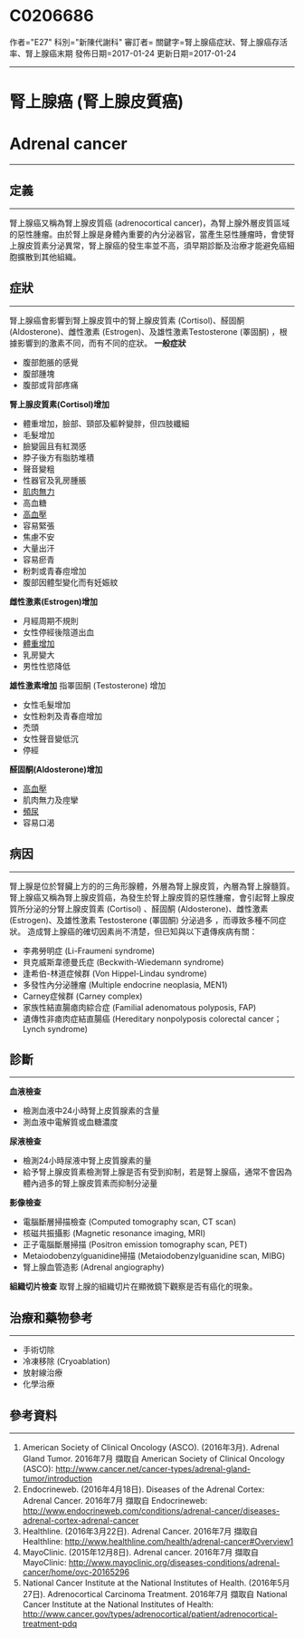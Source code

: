 # C0206686
作者="E27"
科別="新陳代謝科"
審訂者=
關鍵字=腎上腺癌症狀、腎上腺癌存活率、腎上腺癌末期
發佈日期=2017-01-24
更新日期=2017-01-24

----------
# 腎上腺癌 (腎上腺皮質癌)
# Adrenal cancer
----------
## 定義
----------

腎上腺癌又稱為腎上腺皮質癌 (adrenocortical cancer)，為腎上腺外層皮質區域的惡性腫瘤。由於腎上腺是身體內重要的內分泌器官，當產生惡性腫瘤時，會使腎上腺皮質素分泌異常，腎上腺癌的發生率並不高，須早期診斷及治療才能避免癌細胞擴散到其他組織。

## 症狀
----------

腎上腺癌會影響到腎上腺皮質中的腎上腺皮質素 (Cortisol)、醛固酮 (Aldosterone)、雌性激素 (Estrogen)、及雄性激素Testosterone (睪固酮) ，根據影響到的激素不同，而有不同的症狀。
**一般症狀**

-  腹部飽脹的感覺
-  腹部腫塊
-  腹部或背部疼痛

**腎上腺皮質素(Cortisol)增加**

- 體重增加，臉部、頸部及軀幹變胖，但四肢纖細
- 毛髮增加
- 臉變圓且有紅潤感
- 脖子後方有脂肪堆積
- 聲音變粗
- 性器官及乳房腫脹
- [肌肉無力](C0151786)
- 高血糖
- [高血壓](C3843080)
- 容易緊張
- 焦慮不安
- 大量出汗
- 容易瘀青
- 粉刺或青春痘增加
- 腹部因體型變化而有妊娠紋

**雌性激素(Estrogen)增加**

- 月經周期不規則
- 女性停經後陰道出血
- [體重增加](C0043094)
- 乳房變大
- 男性性慾降低

**雄性激素增加**
指睪固酮 (Testosterone) 增加

- 女性毛髮增加
- 女性粉刺及青春痘增加
- 禿頭
- 女性聲音變低沉
- 停經

**醛固酮(Aldosterone)增加**

- [高血壓](C3843080)
- 肌肉無力及痙攣
- [頻尿](C0042023)
- 容易口渴
## 病因
----------

腎上腺是位於腎臟上方的的三角形腺體，外層為腎上腺皮質，內層為腎上腺髓質。腎上腺癌又稱為腎上腺皮質癌，為發生於腎上腺皮質的惡性腫瘤，會引起腎上腺皮質所分泌的分腎上腺皮質素 (Cortisol) 、醛固酮 (Aldosterone)、雌性激素 (Estrogen)、及雄性激素 Testosterone (睪固酮) 分泌過多 ，而導致多種不同症狀。
造成腎上腺癌的確切因素尚不清楚，但已知與以下遺傳疾病有關：

- 李弗勞明症 (Li-Fraumeni syndrome)
- 貝克威斯韋德曼氏症 (Beckwith-Wiedemann syndrome)
- 逢希伯-林道症候群 (Von Hippel-Lindau syndrome)
- 多發性內分泌腫瘤 (Multiple endocrine neoplasia, MEN1)
- Carney症候群 (Carney complex)
- 家族性結直腸瘜肉綜合症 (Familial adenomatous polyposis, FAP)
- 遺傳性非瘜肉症結直腸癌 (Hereditary nonpolyposis colorectal cancer；Lynch syndrome)
## 診斷
----------

**血液檢查**

- 檢測血液中24小時腎上皮質腺素的含量
- 測血液中電解質或血糖濃度

**尿液檢查**

- 檢測24小時尿液中腎上皮質腺素的量
- 給予腎上腺皮質素檢測腎上腺是否有受到抑制，若是腎上腺癌，通常不會因為體內過多的腎上腺皮質素而抑制分泌量

**影像檢查**

- 電腦斷層掃描檢查 (Computed tomography scan, CT scan)
- 核磁共振攝影 (Magnetic resonance imaging, MRI)
- 正子電腦斷層掃描 (Positron emission tomography scan, PET)
- Metaiodobenzylguanidine掃描 (Metaiodobenzylguanidine scan, MIBG)
- 腎上腺血管造影 (Adrenal angiography)

**組織切片檢查**
取腎上腺的組織切片在顯微鏡下觀察是否有癌化的現象。

## 治療和藥物參考
----------
- 手術切除
- 冷凍移除 (Cryoablation)
- 放射線治療
- 化學治療
## 參考資料
----------
1. American Society of Clinical Oncology (ASCO). (2016年3月). Adrenal Gland Tumor. 2016年7月 擷取自 American Society of Clinical Oncology (ASCO): http://www.cancer.net/cancer-types/adrenal-gland-tumor/introduction
2. Endocrineweb. (2016年4月18日). Diseases of the Adrenal Cortex: Adrenal Cancer. 2016年7月 擷取自 Endocrineweb: http://www.endocrineweb.com/conditions/adrenal-cancer/diseases-adrenal-cortex-adrenal-cancer
3. Healthline. (2016年3月22日). Adrenal Cancer. 2016年7月 擷取自 Healthline: http://www.healthline.com/health/adrenal-cancer#Overview1
4. MayoClinic. (2015年12月8日). Adrenal cancer. 2016年7月 擷取自 MayoClinic: http://www.mayoclinic.org/diseases-conditions/adrenal-cancer/home/ovc-20165296
5. National Cancer Institute at the National Institutes of Health. (2016年5月27日). Adrenocortical Carcinoma Treatment. 2016年7月 擷取自 National Cancer Institute at the National Institutes of Health: http://www.cancer.gov/types/adrenocortical/patient/adrenocortical-treatment-pdq






